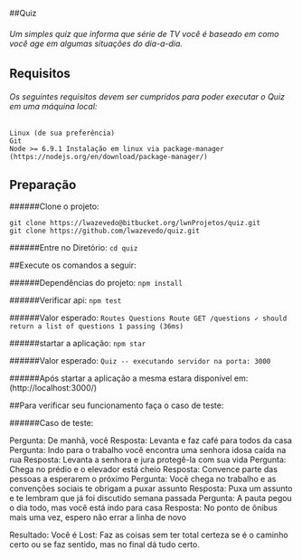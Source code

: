 ##Quiz
###### Um simples quiz que informa que série de TV você é baseado em como você age em algumas situações do dia-a-dia.

## Requisitos
###### Os seguintes requisitos devem ser cumpridos para poder executar o Quiz em uma máquina local:
```
Linux (de sua preferência)
Git
Node >= 6.9.1 Instalação em linux via package-manager (https://nodejs.org/en/download/package-manager/)
```

## Preparação

######Clone o projeto:
```
git clone https://lwazevedo@bitbucket.org/lwnProjetos/quiz.git
git clone https://github.com/lwazevedo/quiz.git
```

######Entre no Diretório: `cd quiz`

##Execute os comandos a seguir:

######Dependências do projeto: `npm install`

######Verificar api: `npm test`

######Valor esperado: `Routes Questions Route GET /questions ✓ should return a list of questions 1 passing (36ms)` 

######startar a aplicação: `npm star`

######Valor esperado: `Quiz -- executando servidor na porta: 3000`

######Após startar a aplicação a mesma estara disponível em: (http://localhost:3000/)


##Para verificar seu funcionamento faça o caso de teste: 

######Caso de teste: 

 
 Pergunta: De manhã, você
 Resposta: Levanta e faz café para todos da casa
 Pergunta: Indo para o trabalho você encontra uma senhora idosa caída na rua
 Resposta: Levanta a senhora e jura protegê-la com sua vida
 Pergunta: Chega no prédio e o elevador está cheio
 Resposta: Convence parte das pessoas a esperarem o próximo
 Pergunta: Você chega no trabalho e as convenções sociais te obrigam a puxar assunto
 Resposta: Puxa um assunto e te lembram que já foi discutido semana passada
 Pergunta: A pauta pegou o dia todo, mas você está indo para casa
 Resposta: No ponto de ônibus mais uma vez, espero não errar a linha de novo
 
 Resultado: Você é Lost: Faz as coisas sem ter total certeza se é o caminho certo ou se faz sentido, 
 mas no final dá tudo certo.
 


 